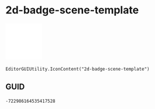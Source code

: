 # 2d-badge-scene-template
![](/img/2d-badge-scene-template.png)

``` CSharp
EditorGUIUtility.IconContent("2d-badge-scene-template")
```
## GUID
```
-722986164535417528
```
